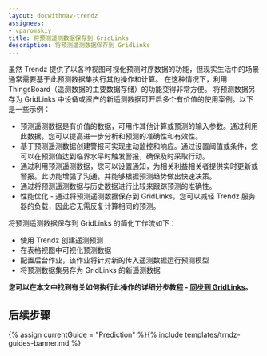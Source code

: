 ```yaml
---
layout: docwithnav-trendz
assignees:
- vparomskiy
title: 将预测遥测数据保存到 GridLinks
description: 将预测遥测数据保存到 GridLinks
---
```


虽然 Trendz 提供了以各种视图可视化预测时序数据的功能，但现实生活中的场景通常需要基于此预测数据集执行其他操作和计算。
在这种情况下，利用 ThingsBoard（遥测数据的主要数据存储）的功能变得非常方便。
将预测数据另存为 GridLinks 中设备或资产的新遥测数据可开启多个有价值的使用案例。以下是一些示例：

* 预测遥测数据是有价值的数据，可用作其他计算或预测的输入参数。通过利用此数据，您可以提高进一步分析和预测的准确性和有效性。
* 基于预测遥测数据创建警报可实现主动监控和响应。通过设置阈值或条件，您可以在预测值达到临界水平时触发警报，确保及时采取行动。
* 通过利用预测遥测数据，您可以设置通知，为相关利益相关者提供实时更新或警报。此功能增强了沟通，并能够根据预测趋势做出快速决策。
* 通过将预测遥测数据与历史数据进行比较来跟踪预测的准确性。
* 性能优化 - 通过将预测遥测数据保存到 GridLinks，您可以减轻 Trendz 服务器的负载，因此它无需反复计算相同的预测。

将预测遥测数据保存到 GridLinks 的简化工作流如下：

* 使用 Trendz 创建遥测预测
* 在表格视图中可视化预测数据
* 配置后台作业，该作业将针对新的传入遥测数据运行预测模型
* 将预测数据集另存为 GridLinks 的新遥测数据

**您可以在本文中找到有关如何执行此操作的详细分步教程 - [同步到 GridLinks](/docs/trendz/save-telemetry-to-thingsboard/)。**

## 后续步骤

{% assign currentGuide = "Prediction" %}{% include templates/trndz-guides-banner.md %}